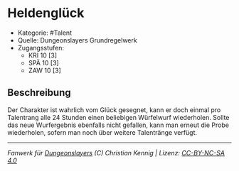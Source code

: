 <!---
Dies ist ein Fanwerk für DUNGEONSLAYERS (C) von Christian Kennig

Quellen:      [Dungeonslayers Grundregelwerk](https://www.f-space.de/ds4/downloads.html)
              [Talentbeschreibungen](https://www.f-space.de/ds4/tools-talentcards.html)
License:      [CC-BY-NC-SA 4.0](https://creativecommons.org/licenses/by-nc-sa/4.0/deed.de)
Richtlinien:  [Fanwerkrichtlinien](https://www.dungeonslayers.net/fanwerk-richtlinien/)
Autor:        Zauberlehrling
-->

  
# Heldenglück  
- Kategorie: #Talent  
- Quelle: Dungeonslayers Grundregelwerk  
- Zugangsstufen:  
  - KRI 10 [3]  
  - SPÄ 10 [3]  
  - ZAW 10 [3]  

## Beschreibung  
Der Charakter ist wahrlich vom Glück gesegnet, kann er doch einmal pro Talentrang alle 24 Stunden einen beliebigen Würfelwurf wiederholen. Sollte das neue Wurfergebnis ebenfalls nicht gefallen, kann man erneut die Probe wiederholen, sofern man noch über weitere Talentränge verfügt.


___  
*Fanwerk für [Dungeonslayers](https://www.dungeonslayers.net/) (C) Christian Kennig | Lizenz: [CC-BY-NC-SA 4.0](https://creativecommons.org/licenses/by-nc-sa/4.0/deed.de)*  